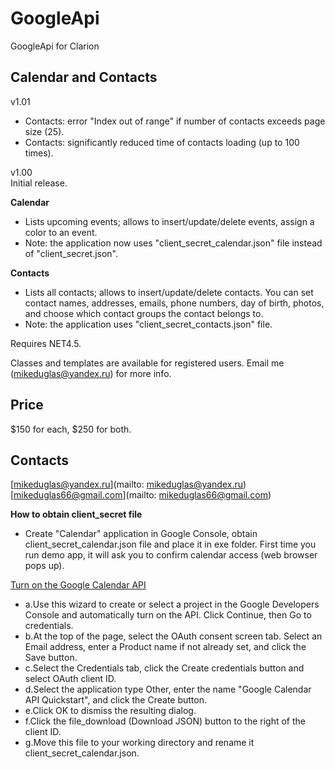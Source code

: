 # GoogleApi
GoogleApi for Clarion

## Calendar and Contacts
  
v1.01
- Contacts: error "Index out of range" if number of contacts exceeds page size (25).
- Contacts: significantly reduced time of contacts loading (up to 100 times).
  
v1.00  
Initial release.
  
**Calendar**
- Lists upcoming events; allows to insert/update/delete events, assign a color to an event. 
- Note: the application now uses "client_secret_calendar.json" file instead of "client_secret.json".

**Contacts**
- Lists all contacts; allows to insert/update/delete contacts. You can set contact names, addresses, emails, phone numbers, day of birth, photos, 
and choose which contact groups the contact belongs to. 
- Note: the application uses "client_secret_contacts.json" file.


Requires NET4.5.

Classes and templates are available for registered users. Email me (mikeduglas@yandex.ru) for more info.
  
  
## Price
$150 for each, $250 for both.
  
## Contacts
[mikeduglas@yandex.ru](mailto: mikeduglas@yandex.ru)  
[mikeduglas66@gmail.com](mailto: mikeduglas66@gmail.com)

  
**How to obtain client_secret file**
* Create "Calendar" application in Google Console, obtain client_secret_calendar.json file and place it in exe folder.
First time you run demo app, it will ask you to confirm calendar access (web browser pops up).


[Turn on the Google Calendar API](https://developers.google.com/google-apps/calendar/quickstart/dotnet#prerequisites)
* a.Use this wizard to create or select a project in the Google Developers Console and automatically turn on the API. Click Continue, then Go to credentials.
* b.At the top of the page, select the OAuth consent screen tab. Select an Email address, enter a Product name if not already set, and click the Save button. 
* c.Select the Credentials tab, click the Create credentials button and select OAuth client ID. 
* d.Select the application type Other, enter the name "Google Calendar API Quickstart", and click the Create button.
* e.Click OK to dismiss the resulting dialog. 
* f.Click the file_download (Download JSON) button to the right of the client ID.
* g.Move this file to your working directory and rename it client_secret_calendar.json. 
